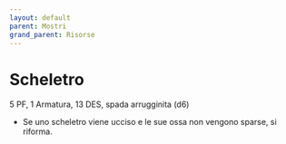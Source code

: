 ```yaml
---
layout: default
parent: Mostri
grand_parent: Risorse
---
```


# Scheletro

5 PF, 1 Armatura, 13 DES, spada arrugginita (d6)
- Se uno scheletro viene ucciso e le sue ossa non vengono sparse, si riforma.